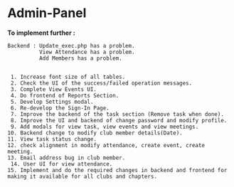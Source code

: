 # Admin-Panel

<b>To implement further :</b> 
    
    Backend : Update_exec.php has a problem. 
              View Attendance has a problem.
              Add Members has a problem.

      
     1. Increase font size of all tables.
     2. Check the UI of the success/failed operation messages.
     3. Complete View Events UI.
     4. Do frontend of Reports Section.
     5. Develop Settings modal.
     6. Re-develop the Sign-In Page.
     7. Improve the backend of the task section (Remove task when done). 
     8. Improve the UI and backend of change password and modify profile. 
     9. Add modals for view task, view events and view meetings.
	10. Backend change to modify club member details(Date).
	11. View task status change.
	12. check alignment in modify attendance, create event, create meeting.
	13. Email address bug in club member.
     14. User UI for view attendance.
	15. Implement and do the required changes in backend and frontend for making it available for all clubs and chapters. 
